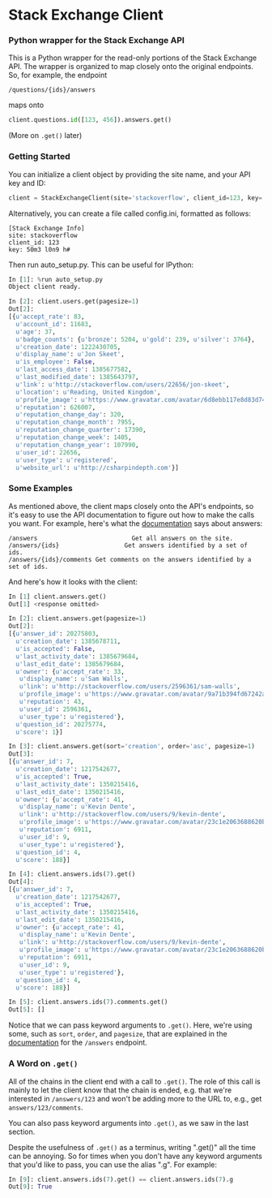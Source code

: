 Stack Exchange Client
=====================

### Python wrapper for the Stack Exchange API

This is a Python wrapper for the read-only portions of the Stack Exchange API. The wrapper is organized to map closely onto the original endpoints. So, for example, the endpoint
```
/questions/{ids}/answers
```
maps onto
```python
client.questions.id([123, 456]).answers.get()
```
(More on ```.get()``` later)

### Getting Started
You can initialize a client object by providing the site name, and your API key and ID:
```python
client = StackExchangeClient(site='stackoverflow', client_id=123, key='50m3 l0n9 h#')
```
Alternatively, you can create a file called config.ini, formatted as follows:
```
[Stack Exchange Info]
site: stackoverflow
client_id: 123
key: 50m3 l0n9 h#
```
Then run auto_setup.py. This can be useful for IPython:
```python
In [1]: %run auto_setup.py
Object client ready.

In [2]: client.users.get(pagesize=1)
Out[2]: 
[{u'accept_rate': 83,
  u'account_id': 11683,
  u'age': 37,
  u'badge_counts': {u'bronze': 5204, u'gold': 239, u'silver': 3764},
  u'creation_date': 1222430705,
  u'display_name': u'Jon Skeet',
  u'is_employee': False,
  u'last_access_date': 1385677582,
  u'last_modified_date': 1385643797,
  u'link': u'http://stackoverflow.com/users/22656/jon-skeet',
  u'location': u'Reading, United Kingdom',
  u'profile_image': u'https://www.gravatar.com/avatar/6d8ebb117e8d83d74ea95fbdd0f87e13?s=128&d=identicon&r=PG',
  u'reputation': 626007,
  u'reputation_change_day': 320,
  u'reputation_change_month': 7955,
  u'reputation_change_quarter': 17390,
  u'reputation_change_week': 1405,
  u'reputation_change_year': 107990,
  u'user_id': 22656,
  u'user_type': u'registered',
  u'website_url': u'http://csharpindepth.com'}]
```

### Some Examples
As mentioned above, the client maps closely onto the API's endpoints, so it's easy to use the API documentation to figure out how to make the calls you want. For example, here's what the [documentation](https://api.stackexchange.com/docs) says about answers:
```
/answers                          Get all answers on the site.
/answers/{ids}                  Get answers identified by a set of ids.
/answers/{ids}/comments Get comments on the answers identified by a set of ids.
```
And here's how it looks with the client:
```python
In [1] client.answers.get()
Out[1] <response omitted>

In [2]: client.answers.get(pagesize=1)
Out[2]: 
[{u'answer_id': 20275803,
  u'creation_date': 1385678711,
  u'is_accepted': False,
  u'last_activity_date': 1385679684,
  u'last_edit_date': 1385679684,
  u'owner': {u'accept_rate': 33,
   u'display_name': u'Sam Walls',
   u'link': u'http://stackoverflow.com/users/2596361/sam-walls',
   u'profile_image': u'https://www.gravatar.com/avatar/9a71b394fd67242a6aea091d6ab546f3?s=128&d=identicon&r=PG',
   u'reputation': 43,
   u'user_id': 2596361,
   u'user_type': u'registered'},
  u'question_id': 20275774,
  u'score': 1}]

In [3]: client.answers.get(sort='creation', order='asc', pagesize=1)
Out[3]: 
[{u'answer_id': 7,
  u'creation_date': 1217542677,
  u'is_accepted': True,
  u'last_activity_date': 1350215416,
  u'last_edit_date': 1350215416,
  u'owner': {u'accept_rate': 41,
   u'display_name': u'Kevin Dente',
   u'link': u'http://stackoverflow.com/users/9/kevin-dente',
   u'profile_image': u'https://www.gravatar.com/avatar/23c1e2063688620b75b248e08c0d5c24?s=128&d=identicon&r=PG',
   u'reputation': 6911,
   u'user_id': 9,
   u'user_type': u'registered'},
  u'question_id': 4,
  u'score': 188}]

In [4]: client.answers.ids(7).get()
Out[4]: 
[{u'answer_id': 7,
  u'creation_date': 1217542677,
  u'is_accepted': True,
  u'last_activity_date': 1350215416,
  u'last_edit_date': 1350215416,
  u'owner': {u'accept_rate': 41,
   u'display_name': u'Kevin Dente',
   u'link': u'http://stackoverflow.com/users/9/kevin-dente',
   u'profile_image': u'https://www.gravatar.com/avatar/23c1e2063688620b75b248e08c0d5c24?s=128&d=identicon&r=PG',
   u'reputation': 6911,
   u'user_id': 9,
   u'user_type': u'registered'},
  u'question_id': 4,
  u'score': 188}]

In [5]: client.answers.ids(7).comments.get()
Out[5]: []
```
Notice that we can pass keyword arguments to ```.get()```. Here, we're using some, such as ```sort```, ```order```, and ```pagesize```, that are explained in the [documentation](https://api.stackexchange.com/docs/answers) for the ```/answers``` endpoint.

### A Word on ```.get()```

All of the chains in the client end with a call to ```.get()```. The role of this call is mainly to let the client know that the chain is ended, e.g. that we're interested in ```/answers/123``` and won't be adding more to the URL to, e.g., get ```answers/123/comments```.

You can also pass keyword arguments into ```.get()```, as we saw in the last section.

Despite the usefulness of ```.get()``` as a terminus, writing ".get()" all the time can be annoying. So for times when you don't have any keyword arguments that you'd like to pass, you can use the alias ".g". For example:

```python
In [9]: client.answers.ids(7).get() == client.answers.ids(7).g
Out[9]: True
```
